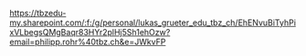 https://tbzedu-my.sharepoint.com/:f:/g/personal/lukas_grueter_edu_tbz_ch/EhENvuBiTyhPixVLbegsQMgBaqr83HYr2plHj5Sh1ehOzw?email=philipp.rohr%40tbz.ch&e=JWkvFP